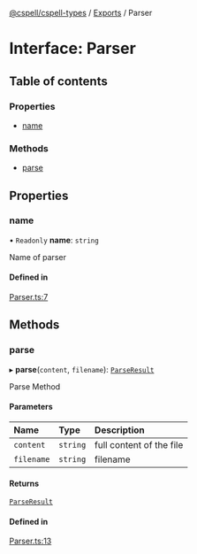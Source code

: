 [@cspell/cspell-types](../README.md) / [Exports](../modules.md) / Parser

# Interface: Parser

## Table of contents

### Properties

- [name](Parser.md#name)

### Methods

- [parse](Parser.md#parse)

## Properties

### name

• `Readonly` **name**: `string`

Name of parser

#### Defined in

[Parser.ts:7](https://github.com/streetsidesoftware/cspell/blob/d3fbe6c/packages/cspell-types/src/Parser.ts#L7)

## Methods

### parse

▸ **parse**(`content`, `filename`): [`ParseResult`](ParseResult.md)

Parse Method

#### Parameters

| Name | Type | Description |
| :------ | :------ | :------ |
| `content` | `string` | full content of the file |
| `filename` | `string` | filename |

#### Returns

[`ParseResult`](ParseResult.md)

#### Defined in

[Parser.ts:13](https://github.com/streetsidesoftware/cspell/blob/d3fbe6c/packages/cspell-types/src/Parser.ts#L13)
